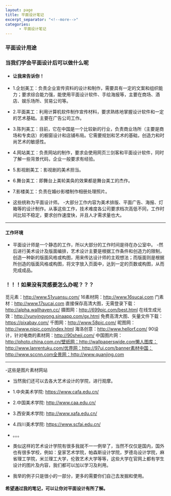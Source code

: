 ```yaml
---
layout: page
title: 平面设计笔记
excerpt_separator: "<!--more-->"
categories:
      - 平面设计笔记
---
```

### 平面设计用途
<!--more-->

### 当我们学会平面设计后可以做什么呢
 - #### 让我来告诉你！
- 1.企划美工：负责企业宣传资料的设计和制作，需要具有一定的文案和组织能力；要求综合能力强，能使用平面设计软件、手绘海报等，主要在商场、酒店、娱乐场所、贸易公司等。

- 2.平面美工：利用计算机软件制作宣传材料，要求熟练地掌握设计软件和一定的艺术基础。主要在广告公司工作。

- 3.陈列美工：目前，它在中国是一个比较新的行业，负责商业场所（主要是商场和专卖店）的橱窗设计和店铺布局。它需要规划和艺术的基础，创造力和时尚艺术的敏感性。

- 4.网站美工：负责网站的制作，要求会使用网页三剑客和平面设计软件，同时了解一些背景代码，企业一般要求有经验。

- 5.影视剧美工：影视剧的美术担当。

- 6.舞台美工：即舞台上美轮美奂的效果都是舞台美工的杰作。

- 7.影楼美工：负责在婚纱影楼制作相册处理照片。

- 这些统称为平面设计师。
 -大部分工作内容为美术排版、平面广告、海报、灯箱等的设计制作。从事这些工作，技术难度各公司要求档次高低不同，工作时间比较不稳定，要求创作速度快，并且人才需求量也大。

---
#### 工作环境
- 平面设计师是一个静态的工作，所以大部分的工作时间是待在办公室中。
 -然后进行美术设计及版面编排，艺术设计主要是根据工作条件和创造力的限制，创造一种新的版面风格或构图，用来传达设计师的主观想法；而版面则是根据所创造的版面风格或构图，将文字放入页面中，达到一定的页数或构图，从而完成成品。

### ！！！如果没有灵感要怎么办呢？？？

觅元素：http://www.51yuansu.com/ 16素材网：http://www.16sucai.com 门素材：http://www.17sucai.com 直接保存高清大图，无需登录下载：http://alpha.wallhaven.cc/ 摄图网：http://699pic.com/best.html 在线生成光效：http://yunyingyong.sinaapp.com/gx.html 免费高清大图、矢量文件下载：https://pixabay.com/ 千图网：http://www.58pic.com/ 昵图网：http://www.nipic.com/index.html 海洛创意：http://www.hellorf.com/ 90设计，针对电商的素材网：http://90sheji.com/ 中国图片网：http://photo.china.com.cn/壁纸网：http://wallpaperswide.com懒人图库：http://www.lanrentuku.com/优界网：http://97ui.com/banner素材中国：http://www.sccnn.com全景网：http://www.quanjing.com

---
-这些是图片素材网站
- 当然我们还可以去各大艺术设计的学院，进行观摩。
- 1.中央美术学院: https://www.cafa.edu.cn/
- 2.中国美术学院: http://www.caa.edu.cn/
- 3.西安美术学院: http://www.xafa.edu.cn/
- 4.四川美术学院: https://www.scfai.edu.cn/
- 。。。
- 类似这样的艺术设计学院有很多我就不一一例举了，当然不仅仅是国内，国外也有很多学校，例如：皇家艺术学院，帕森斯设计学院，罗德岛设计学院，麻省理工学院，米兰理工大学，伦敦艺术大学等等，这些大学在官网上都有学生设计的图片及内容，我们都可以加以学习及利用。

- 我举的例子只是很小的一部分，更多的需要你们自己去发掘和使用。


#### 希望通过我的笔记，可以让你对平面设计有所了解。